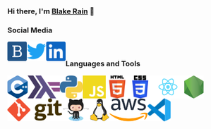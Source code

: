 ### Hi there, I'm [Blake Rain][website] 👋

### Social Media

[<img align="left" alt="blakerain.com" height="44px" src="media/blakerain.png" />][website]
[<img align="left" alt="@HalfWayMan" height="44px" src="media/twitter.svg" />][twitter]
[<img align="left" alt="@HalfWayMan" height="44px" src="media/linkedin.svg" />][linkedin]

<br />

### Languages and Tools

[<img align="left" alt="C++" height="52px" src="media/cpp.svg" />][lang-cpp]
[<img align="left" alt="Haskell" height="52px" src="media/haskell.svg" />][lang-hs]
[<img align="left" alt="Python" height="52px" src="media/python.svg" />][lang-py]
[<img align="left" alt="JavaScript" height="52px" src="media/javascript.svg" />][lang-js]
[<img align="left" alt="HTML5" height="52px" src="media/html5.svg" />][lang-html]
[<img align="left" alt="CSS3" height="52px" src="media/css3.svg" />][lang-css]
[<img align="left" alt="React" height="52px" src="media/react.svg" />][lib-react]
[<img align="left" alt="React" height="52px" src="media/nodejs.svg" />][lib-nodejs]
[<img align="left" alt="Git" height="52px" src="media/git.svg" />][tool-git]
[<img align="left" alt="GitHub" height="52px" src="media/Octocat.png" />][tool-github]
[<img align="left" alt="Linux" height="52px" src="media/tux.svg" />][tool-linux]
[<img align="left" alt="AWS" height="52px" src="media/aws.svg" />][tool-aws]
[<img align="left" alt="Visual Studio Code" height="52px" src="media/vscode.svg" />][tool-vscode]

<br />
<br />

[website]: https://blakerain.com/
[twitter]: https://twitter.com/HalfWayMan
[linkedin]:
  https://www.linkedin.com/in/blake-rain-40580b20?lipi=urn%3Ali%3Apage%3Ad_flagship3_profile_view_base_contact_details%3BQGKukDZDTVCtvramYiEA0Q%3D%3D
[lang-cpp]: https://en.wikipedia.org/wiki/C%2B%2B
[lang-hs]: https://www.haskell.org
[lang-py]: https://www.python.org
[lang-js]: https://en.wikipedia.org/wiki/JavaScript
[lang-html]: https://en.wikipedia.org/wiki/HTML
[lang-css]: https://en.wikipedia.org/wiki/CSS
[lib-react]: https://reactjs.org
[lib-nodejs]: https://nodejs.org/
[tool-git]: https://git-scm.com
[tool-github]: https://github.com/
[tool-linux]: https://www.kernel.org
[tool-aws]: https://aws.amazon.com
[tool-vscode]: https://code.visualstudio.com
